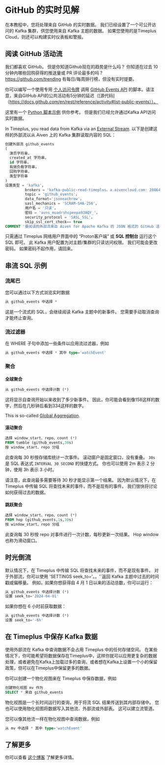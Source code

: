 # GitHub 的实时见解

在本教程中，您将处理来自 GitHub 的实时数据。 我们已经设置了一个可公开访问的 Kafka 集群，供您使用来自 Kafka 主题的数据。 如果您使用的是Timeplus Cloud，则还可以构建实时仪表板和警报。

## 阅读 GitHub 活动流

我们都喜欢 GitHub。 但是你知道Github现在的趋势是什么吗？ 你知道在过去 10 分钟内哪些回购获得的推送量或 PR 评论最多的吗？ https://github.com/trending 有每日/每周排行榜，但没有实时提要。

你可以编写一个使用专用 [个人访问令牌](https://github.com/settings/tokens) 调用 [GitHub Events API](https://docs.github.com/en/rest/reference/activity) 的脚本。请注意，来自GitHub API的公共活动有5分钟的延迟（[源代码]（https://docs.github.com/en/rest/reference/activity#list-public-events））。

这里有一个 [Python 脚本示例](https://github.com/timeplus-io/github_liveview/blob/develop/github_demo.py) 供你参考。 但是我们已经允许通过Kafka API访问实时数据。

In Timeplus, you read data from Kafka via an [External Stream](/external-stream). 以下是创建这样的外部流以从 Aiven 上的 Kafka 集群读取内容的 SQL：

```sql
创建外部流 github_events
(
  演员字符串，
  created_at 字符串，
  id 字符串，
  有效负载字符串，
  回购字符串，
  类型字符串
)
设置类型 = 'kafka'， 
         brokers = 'kafka-public-read-timeplus。a.aivencloud.com: 28864'， 
         topic = 'github_events'， 
         data_format='jsoneachrow'，
         sasl_mechanics = 'SCRAM-SHA-256'， 
         用户名 = '只读'， 
         密码 = 'avns_muadrshcpeepa93AQY_'， 
         security_protocol = 'SASL_SSL'， 
         skip_ssl_cert_check== true
COMMENT '要阅读的外部流来自 Aiven for Apache Kafka 的 JSON 格式的 GitHub 活动
```

只需通过 Timeplus 网络用户界面中的 “Proton客户端” 或 **SQL 控制台** 运行这个 SQL 即可。 此 Kafka 用户配置为对主题/集群的只读访问权限。 我们可能会更改密码。 如果密码不起作用，请回来。

## 串流 SQL 示例

### 流尾巴

您可以通过以下方式浏览实时数据

```sql
从 github_events 中选择 *
```

这是一个流式的 SQL，会继续阅读 Kafka 主题中的新事件。 您需要手动取消查询才能终止查询。

### 流过滤器

在 WHERE 子句中添加一些条件以应用流过滤器，例如

```sql
从 github_events 中选择 * 其中 type='watchEvent'
```

### 聚合

#### 全球聚合

```sql
从 github_events 中选择计数 (*)
```

这将显示自查询开始以来收到了多少新事件。 因此，你可能会看到像158这样的数字，然后在几秒钟后看到334这样的数字。

This is so-called [Global Aggregation](/query-syntax#global).

#### 滚动聚合

```sql
选择 window_start、repo、count (*) 
FROM tumble (github_events,30s) 
按 window_start、repo 分组
```

此查询每 30 秒按存储库统计一次事件。 滚动窗户是固定窗口，没有重叠。 `30s` 是 SQL 表达式 `INTERVAL 30 SECOND` 的快捷方式。 你也可以使用 2m 表示 2 分钟，使用 3h 表示 3 小时。

请注意，此查询最多需要等待 30 秒才能显示第一个结果。 因为默认情况下，在 Timeplus 中传输 SQL 将查找未来的事件，而不是现有的事件。 我们很快将讨论如何获得过去的数据。

#### 跳跃聚合

```sql
选择 window_start、repo、count (*) 
FROM hop (github_events,1s,30s) 
按 window_start、repo 分组
```

此查询每 30 秒按 repo 对事件进行一次计数，每秒更新一次结果。 Hop window 也称为滑动窗口。

## 时光倒流

默认情况下，在 Timeplus 中传输 SQL 将查找未来的事件，而不是现有事件。 对于外部流，你可以使用 'SETTINGS seek_to='。。'\`返回 Kafka 主题中过去的时间戳或偏移量。 例如，如果你想获得自 4 月 1 日以来的活动总数，你可以运行：

```sql
从 github_events 中选择计数 (*) 
设置 seek_to='2024-04-01'
```

如果你想在 6 小时前获取数据：

```sql
从 github_events 中选择计数 (*) 
设置 seek_to='-6h'
```

## 在 Timeplus 中保存 Kafka 数据

使用外部流在 Kafka 中查询数据不会占用 Timeplus 中的任何存储空间。 在某些情况下，你可能希望将数据保存在Timeplus中，这样你就可以应用更复杂的数据处理，或者避免在Kafka上加载过多的查询，或者想在Kafka上设置一个小的保留政策，但可以在Timeplus中保留更多的数据。

你可以创建一个物化视图来在 Timeplus 中保存数据，例如

```sql
创建物化视图 mv 作为
SELECT * 来自 github_events
```

物化视图是一个长时间运行的查询，用于将流 SQL 结果传送到其内部存储中。 您也可以使用物化视图将数据写入其他流、外部流或外部表。 这可以建立流管道。

您可以像其他流一样在物化视图中查询数据，例如

```sql
从 mv 中选择 * 其中 type='watchEvent'
```

## 了解更多

你可以查看 [这个博客](https://www.timeplus.com/post/github-real-time-app) 了解更多详情。
